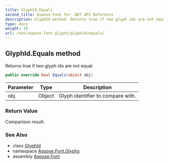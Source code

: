 ```yaml
---
title: GlyphId.Equals
second_title: Aspose.Font for .NET API Reference
description: GlyphId method. Returns true if two glyph ids are not equal
type: docs
weight: 10
url: /net/aspose.font.glyphs/glyphid/equals/
---
```

## GlyphId.Equals method

Returns true if two glyph ids are not equal.

```csharp
public override bool Equals(object obj)
```

| Parameter | Type | Description |
| --- | --- | --- |
| obj | Object | Glyph identifier to compare with. |

### Return Value

Comparison result.

### See Also

* class [GlyphId](../)
* namespace [Aspose.Font.Glyphs](../../../aspose.font.glyphs/)
* assembly [Aspose.Font](../../../)


